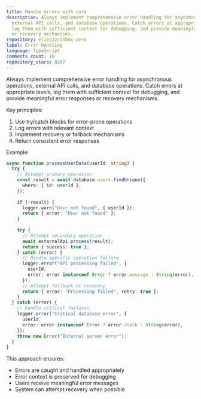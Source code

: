 ```yaml
---
title: Handle errors with care
description: Always implement comprehensive error handling for asynchronous operations,
  external API calls, and database operations. Catch errors at appropriate levels,
  log them with sufficient context for debugging, and provide meaningful error responses
  or recovery mechanisms.
repository: elie222/inbox-zero
label: Error Handling
language: TypeScript
comments_count: 10
repository_stars: 8267
---
```


Always implement comprehensive error handling for asynchronous operations, external API calls, and database operations. Catch errors at appropriate levels, log them with sufficient context for debugging, and provide meaningful error responses or recovery mechanisms.

Key principles:
1. Use try/catch blocks for error-prone operations
2. Log errors with relevant context
3. Implement recovery or fallback mechanisms
4. Return consistent error responses

Example:
```typescript
async function processUserData(userId: string) {
  try {
    // Attempt primary operation
    const result = await database.users.findUnique({
      where: { id: userId },
    });
    
    if (!result) {
      logger.warn("User not found", { userId });
      return { error: "User not found" };
    }
    
    try {
      // Attempt secondary operation
      await externalApi.process(result);
      return { success: true };
    } catch (error) {
      // Handle specific operation failure
      logger.error("API processing failed", {
        userId,
        error: error instanceof Error ? error.message : String(error),
      });
      // Attempt fallback or recovery
      return { error: "Processing failed", retry: true };
    }
  } catch (error) {
    // Handle critical failures
    logger.error("Critical database error", {
      userId,
      error: error instanceof Error ? error.stack : String(error),
    });
    throw new Error("Internal server error");
  }
}
```

This approach ensures:
- Errors are caught and handled appropriately
- Error context is preserved for debugging
- Users receive meaningful error messages
- System can attempt recovery when possible